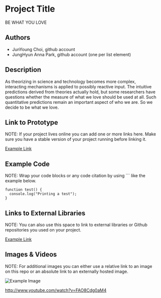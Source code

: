 # Project Title
BE WHAT YOU LOVE

## Authors
- JunYoung Choi, github account
- JungHyun Anna Park, github account (one per list element)

## Description
As theorizing in science and technology becomes more complex, interacting mechanisms is applied to possibly reactive input. The intuitive predictions derived from theories actually hold, but some researchers have questions whether the measure of what we love should be used at all. Such quantitative predictions remain an important aspect of who we are. So we decide to be what we love.

## Link to Prototype
NOTE: If your project lives online you can add one or more links here. Make sure you have a stable version of your project running before linking it.

[Example Link](http://www.google.com "Example Link")

## Example Code
NOTE: Wrap your code blocks or any code citation by using ``` like the example below.
```
function test() {
  console.log("Printing a test");
}
```
## Links to External Libraries
 NOTE: You can also use this space to link to external libraries or Github repositories you used on your project.

[Example Link](http://www.google.com "Example Link")

## Images & Videos
NOTE: For additional images you can either use a relative link to an image on this repo or an absolute link to an externally hosted image.

![Example Image](project_images/cover.jpg?raw=true "Example Image")

http://www.youtube.com/watch?v=FAO8Cdg0aM4
